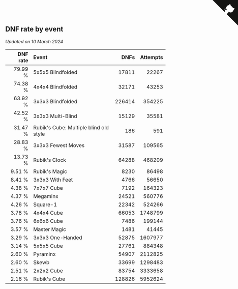 ## DNF rate by event

*Updated on 10 March 2024*

| DNF rate | Event | DNFs | Attempts |
| ---: | :--- | ---: | ---: |
| 79.99 % | 5x5x5 Blindfolded | 17811 | 22267 |
| 74.38 % | 4x4x4 Blindfolded | 32171 | 43253 |
| 63.92 % | 3x3x3 Blindfolded | 226414 | 354225 |
| 42.52 % | 3x3x3 Multi-Blind | 15129 | 35581 |
| 31.47 % | Rubik's Cube: Multiple blind old style | 186 | 591 |
| 28.83 % | 3x3x3 Fewest Moves | 31587 | 109565 |
| 13.73 % | Rubik's Clock | 64288 | 468209 |
| 9.51 % | Rubik's Magic | 8230 | 86498 |
| 8.41 % | 3x3x3 With Feet | 4766 | 56650 |
| 4.38 % | 7x7x7 Cube | 7192 | 164323 |
| 4.37 % | Megaminx | 24521 | 560776 |
| 4.26 % | Square-1 | 22342 | 524266 |
| 3.78 % | 4x4x4 Cube | 66053 | 1748799 |
| 3.76 % | 6x6x6 Cube | 7486 | 199144 |
| 3.57 % | Master Magic | 1481 | 41445 |
| 3.29 % | 3x3x3 One-Handed | 52875 | 1607977 |
| 3.14 % | 5x5x5 Cube | 27761 | 884348 |
| 2.60 % | Pyraminx | 54907 | 2112825 |
| 2.60 % | Skewb | 33699 | 1298483 |
| 2.51 % | 2x2x2 Cube | 83754 | 3333658 |
| 2.16 % | Rubik's Cube | 128826 | 5952624 |


<a href="https://github.com/jonatanklosko/wca_statistics" class="github-corner" aria-label="View source on Github"><svg width="80" height="80" viewBox="0 0 250 250" style="fill:#151513; color:#fff; position: absolute; top: 0; border: 0; right: 0;" aria-hidden="true"><path d="M0,0 L115,115 L130,115 L142,142 L250,250 L250,0 Z"></path><path d="M128.3,109.0 C113.8,99.7 119.0,89.6 119.0,89.6 C122.0,82.7 120.5,78.6 120.5,78.6 C119.2,72.0 123.4,76.3 123.4,76.3 C127.3,80.9 125.5,87.3 125.5,87.3 C122.9,97.6 130.6,101.9 134.4,103.2" fill="currentColor" style="transform-origin: 130px 106px;" class="octo-arm"></path><path d="M115.0,115.0 C114.9,115.1 118.7,116.5 119.8,115.4 L133.7,101.6 C136.9,99.2 139.9,98.4 142.2,98.6 C133.8,88.0 127.5,74.4 143.8,58.0 C148.5,53.4 154.0,51.2 159.7,51.0 C160.3,49.4 163.2,43.6 171.4,40.1 C171.4,40.1 176.1,42.5 178.8,56.2 C183.1,58.6 187.2,61.8 190.9,65.4 C194.5,69.0 197.7,73.2 200.1,77.6 C213.8,80.2 216.3,84.9 216.3,84.9 C212.7,93.1 206.9,96.0 205.4,96.6 C205.1,102.4 203.0,107.8 198.3,112.5 C181.9,128.9 168.3,122.5 157.7,114.1 C157.9,116.9 156.7,120.9 152.7,124.9 L141.0,136.5 C139.8,137.7 141.6,141.9 141.8,141.8 Z" fill="currentColor" class="octo-body"></path></svg></a><style>.github-corner:hover .octo-arm{animation:octocat-wave 560ms ease-in-out}@keyframes octocat-wave{0%,100%{transform:rotate(0)}20%,60%{transform:rotate(-25deg)}40%,80%{transform:rotate(10deg)}}@media (max-width:500px){.github-corner:hover .octo-arm{animation:none}.github-corner .octo-arm{animation:octocat-wave 560ms ease-in-out}}</style>
